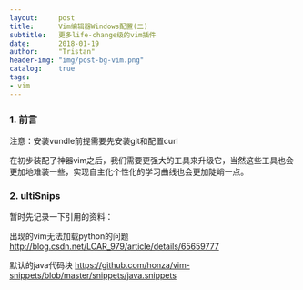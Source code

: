 ```yaml
---
layout:     post
title:      Vim编辑器Windows配置(二)
subtitle:   更多life-change级的vim插件
date:       2018-01-19
author:     "Tristan"
header-img: "img/post-bg-vim.png"
catalog:    true
tags:
- vim 
---
```


### 1. 前言 
注意：安装vundle前提需要先安装git和配置curl

在初步装配了神器vim之后，我们需要更强大的工具来升级它，当然这些工具也会更加地难装一些，实现自主化个性化的学习曲线也会更加陡峭一点。

### 2. ultiSnips

暂时先记录一下引用的资料：

出现的vim无法加载python的问题
http://blog.csdn.net/LCAR_979/article/details/65659777

默认的java代码块
https://github.com/honza/vim-snippets/blob/master/snippets/java.snippets
